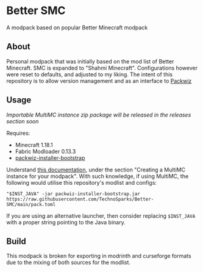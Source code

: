 # Better SMC
 A modpack based on popular Better Minecraft modpack

## About
Personal modpack that was initially based on the mod list of Better Minecraft. SMC is expanded to "Shahmi Minecraft". Configurations however were reset to defaults, and adjusted to my liking. The intent of this repository is to allow version management and as an interface to [Packwiz](https://github.com/packwiz/packwiz)

## Usage
_Importable MultiMC instance zip package will be released in the releases section soon_

Requires:
- Minecraft 1.18.1
- Fabric Modloader 0.13.3
- [packwiz-installer-bootstrap](https://github.com/packwiz/packwiz-installer-bootstrap)

Understand [this documentation](https://packwiz.infra.link/tutorials/installing/packwiz-installer/#creating-a-multimc-instance-for-your-modpack), under the section "Creating a MultiMC instance for your modpack".
With such knowledge, if using MultiMC, the following would utilise this repository's modlist and configs:

```"$INST_JAVA" -jar packwiz-installer-bootstrap.jar https://raw.githubusercontent.com/TechnoSparks/Better-SMC/main/pack.toml```

If you are using an alternative launcher, then consider replacing `$INST_JAVA` with a proper string pointing to the Java binary.

## Build
This modpack is broken for exporting in modrinth and curseforge formats due to the mixing of both sources for the modlist.